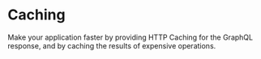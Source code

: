 # Caching

Make your application faster by providing HTTP Caching for the GraphQL response, and by caching the results of expensive operations.

<!-- ## List of bundled extensions

- [Cache Control](../../../../../extensions/cache-control/docs/modules/cache-control/en.md)
- [Field Resolution Caching](../../../../../extensions/field-resolution-caching/docs/modules/field-resolution-caching/en.md) -->
